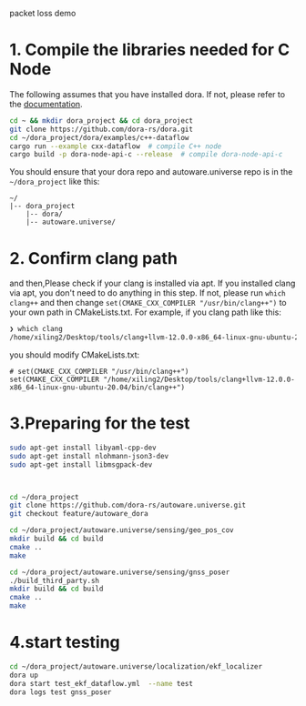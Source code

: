 packet loss demo

# 1. Compile the libraries needed for C Node

The following assumes that you have installed dora. If not, please refer to the [documentation](https://dora-rs.ai/zh-CN/docs/guides/Installation/installinghttps://dora-rs.ai/zh-CN/docs/guides/Installation/installing).

~~~bash
cd ~ && mkdir dora_project && cd dora_project
git clone https://github.com/dora-rs/dora.git
cd ~/dora_project/dora/examples/c++-dataflow
cargo run --example cxx-dataflow  # compile C++ node
cargo build -p dora-node-api-c --release  # compile dora-node-api-c 
~~~

You should ensure that your dora repo and autoware.universe repo is in the `~/dora_project`  like this:

~~~plaintext
~/
|-- dora_project
	|-- dora/
	|-- autoware.universe/
~~~

 

# 2. Confirm clang path

and then,Please check if your clang is installed via apt. If you installed clang via apt, you don't need to do anything in this step. If not, please run `which clang++` and then change `set(CMAKE_CXX_COMPILER "/usr/bin/clang++")` to your own path in CMakeLists.txt. For example, if you clang path like this:

~~~bash
❯ which clang
/home/xiling2/Desktop/tools/clang+llvm-12.0.0-x86_64-linux-gnu-ubuntu-20.04/bin/clang
~~~

you should modify CMakeLists.txt:

~~~vim
# set(CMAKE_CXX_COMPILER "/usr/bin/clang++")
set(CMAKE_CXX_COMPILER "/home/xiling2/Desktop/tools/clang+llvm-12.0.0-x86_64-linux-gnu-ubuntu-20.04/bin/clang++")
~~~





# 3.Preparing for the test

~~~bash
sudo apt-get install libyaml-cpp-dev
sudo apt-get install nlohmann-json3-dev
sudo apt-get install libmsgpack-dev



cd ~/dora_project
git clone https://github.com/dora-rs/autoware.universe.git
git checkout feature/autoware_dora

cd ~/dora_project/autoware.universe/sensing/geo_pos_cov
mkdir build && cd build
cmake ..
make

cd ~/dora_project/autoware.universe/sensing/gnss_poser
./build_third_party.sh
mkdir build && cd build
cmake ..
make

~~~



# 4.start testing

~~~bash
cd ~/dora_project/autoware.universe/localization/ekf_localizer
dora up
dora start test_ekf_dataflow.yml  --name test
dora logs test gnss_poser
~~~

